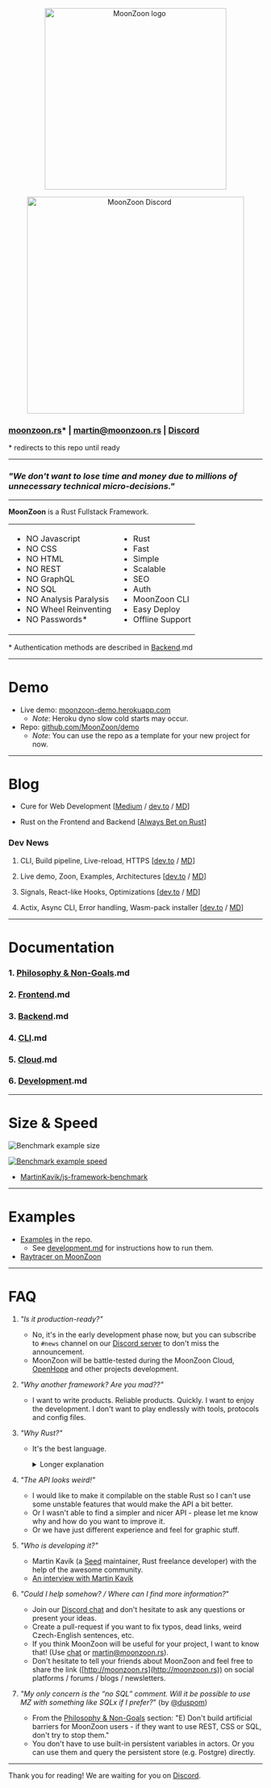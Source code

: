<p align="center">
  <img src="branding/MoonZoon_logo_readme.png" width="360" title="MoonZoon logo">
</p>

<p align="center">
  <a href="https://discord.gg/eGduTxK2Es">
  <img src="https://invidget.switchblade.xyz/eGduTxK2Es" width="430" title="MoonZoon Discord">
  </a>
</p>

### [moonzoon.rs](http://moonzoon.rs)* | [martin@moonzoon.rs](mailto:martin@moonzoon.rs) | [Discord](https://discord.gg/eGduTxK2Es)

\* redirects to this repo until ready

---

### _"We don't want to lose time and money due to millions of unnecessary technical micro-decisions."_

---

**MoonZoon** is a Rust Fullstack Framework.

<table>
    <td>
        <ul>
            <li>NO Javascript</li>
            <li>NO CSS</li>
            <li>NO HTML</li>
            <li>NO REST</li>
            <li>NO GraphQL</li>
            <li>NO SQL</li>
            <li>NO Analysis Paralysis</li>
            <li>NO Wheel Reinventing</li>
            <li>NO Passwords*</li>
        </ul>
    </td>
    <td>
        <ul>
            <li>Rust</li>
            <li>Fast</li>
            <li>Simple</li>
            <li>Scalable</li>
            <li>SEO</li>
            <li>Auth</li>
            <li>MoonZoon CLI</li>
            <li>Easy Deploy</li>
            <li>Offline Support</li>
        </ul>
    </td>
</table>

\* Authentication methods are described in [Backend](docs/backend.md).md

---

# Demo

- Live demo: [moonzoon-demo.herokuapp.com](https://moonzoon-demo.herokuapp.com/)
   - _Note_: Heroku dyno slow cold starts may occur.
- Repo: [github.com/MoonZoon/demo](https://github.com/MoonZoon/demo)
   - _Note_: You can use the repo as a template for your new project for now.

---

# Blog

- Cure for Web Development [[Medium](https://martinkavik.medium.com/cure-for-web-development-65003afb701f) / [dev.to](https://dev.to/martinkavik/cure-for-web-development-nnn) / [MD](docs/articles/cure_for_web_development.md)]

- Rust on the Frontend and Backend [[Always Bet on Rust](https://blog.abor.dev/p/moonzoon)]

### Dev News

1. CLI, Build pipeline, Live-reload, HTTPS [[dev.to](https://dev.to/martinkavik/moonzoon-dev-news-1-cli-build-pipeline-live-reload-https-1ba6) / [MD](docs/articles/dev_news_1.md)]

1. Live demo, Zoon, Examples, Architectures [[dev.to](https://dev.to/martinkavik/moonzoon-dev-news-2-live-demo-zoon-examples-architectures-2oem) / [MD](docs/articles/dev_news_2.md)]

1. Signals, React-like Hooks, Optimizations [[dev.to](https://dev.to/martinkavik/moonzoon-dev-news-3-signals-react-like-hooks-optimizations-39lp) / [MD](docs/articles/dev_news_3.md)]

1. Actix, Async CLI, Error handling, Wasm-pack installer [[dev.to](https://dev.to/martinkavik/moonzoon-dev-news-4-actix-async-cli-error-handling-wasm-pack-installer-57cp) / [MD](docs/articles/dev_news_4.md)]

---

# Documentation

### 1. [Philosophy & Non-Goals](docs/philosophy_and_non_goals.md).md

### 2. [Frontend](docs/frontend.md).md

### 3. [Backend](docs/backend.md).md

### 4. [CLI](docs/cli.md).md

### 5. [Cloud](docs/cloud.md).md

### 6. [Development](docs/development.md).md

---

# Size & Speed

![Benchmark example size](docs/images/demo_size_small.png)

[![Benchmark example speed](docs/images/frontend_frameworks_benchmark_1.png)](https://raw.githubusercontent.com/MoonZoon/MoonZoon/main/docs/images/frontend_frameworks_benchmark_screen.png)

- [MartinKavik/js-framework-benchmark](https://github.com/MartinKavik/js-framework-benchmark/tree/framework/moonzoon)

---

# Examples

- [Examples](examples) in the repo. 
   - See [development.md](docs/development.md) for instructions how to run them.
- [Raytracer on MoonZoon](https://github.com/MartinKavik/ray_tracer)

---

# FAQ

1. _"Is it production-ready?"_
   - No, it's in the early development phase now, but you can subscribe to `#news` channel on our [Discord server](https://discord.gg/eGduTxK2Es) to don't miss the announcement. 
   - MoonZoon will be battle-tested during the MoonZoon Cloud, [OpenHope](http://openhope.net) and other projects development.

1. _"Why another framework? Are you mad??"_
   - I want to write products. Reliable products. Quickly. I want to enjoy the development. I don't want to play endlessly with tools, protocols and config files.

1. _"Why Rust?"_
   - It's the best language. 
        <details>
        <summary>Longer explanation</summary>

        I've written commercial or hobby projects in multiple languages (Js, CoffeeScript, TS, Elm, Elixir, PHP, C, C++, C#, Go, ..). However I want to write only in Rust. 

        Rust is hard to learn even for experienced developers, because they have to unlearn many things and adapt thought process to Rust concepts and best practices. However once you stop fighting the compiler, Rust takes your hand and push you to correct and efficient solutions. 

        I had similar feeling when I was learning to drive a car - it seems pretty hard/strange from the start but once you get used to it, you know that each control / button / pedal has it's specific place and purpose for a good reason. And it makes even more sense once you learn low-level stuff - e.g. how the transmission and a clutch work.

        However steep learning curve isn't bad: 
        - It means that Rust doesn't hide real complexity behind too simple models.
        - It's almost impossible for complete beginners to publish incomplete/buggy libraries. 
        
        _

        Rust is designed so well that I feel nervous while I'm writing in other languages - I have to do compiler's work again in my head and think about weird things like typos in code, `null`s, `undefined`s, memory leaks, accidental mutations, how to write fast code without mutability, etc. It generates significant cognitive load so I can't focus so much on business logic and other important stuff.

        I don't believe that you should use the most suitable language for a specific domain or problem at all costs. I think consistency among your / company projects, productivity and simplicity should have the highest priority. And Rust is a very universal language so I think it's a good choice for almost all cases.

        There are also things that should be improved (and are improving):
        1. Compilation is still slow, but it's not so frustrating now.
        1. IDE support still isn't very good because of Rust complex types and macros but thanks to [Rust Analyzer](https://rust-analyzer.github.io/) it's getting better every day.
        1. `target` folder (it's something like `node_modules`) can be pretty big.

        </details>

1. _"The API looks weird!"_
   - I would like to make it compilable on the stable Rust so I can't use some unstable features that would make the API a bit better. 
   - Or I wasn't able to find a simpler and nicer API - please let me know why and how do you want to improve it. 
   - Or we have just different experience and feel for graphic stuff.

1. _"Who is developing it?"_
   - Martin Kavík (a [Seed](https://seed-rs.org/) maintainer, Rust freelance developer) with the help of the awesome community.
   - [An interview with Martin Kavík](https://blog.abor.dev/p/moonzoon)

1. _"Could I help somehow? / Where can I find more information?_"
    - Join our [Discord chat](https://discord.gg/eGduTxK2Es) and don't hesitate to ask any questions or present your ideas.
    - Create a pull-request if you want to fix typos, dead links, weird Czech-English sentences, etc.
    - If you think MoonZoon will be useful for your project, I want to know that! (Use [chat](https://discord.gg/eGduTxK2Es) or [martin@moonzoon.rs](mailto:martin@moonzoon.rs)).
    - Don't hesitate to tell your friends about MoonZoon and feel free to share the link ([http://moonzoon.rs](http://moonzoon.rs)) on social platforms / forums / blogs / newsletters. 

1. _"My only concern is the “no SQL” comment. Will it be possible to use MZ with something like SQLx if I prefer?_" (by [@duspom](https://twitter.com/duspom/status/1362934142770450433))
    - From the [Philosophy & Non-Goals](docs/philosophy_and_non_goals.md) section: "E) Don't build artificial barriers for MoonZoon users - if they want to use REST, CSS or SQL, don't try to stop them."
    - You don't have to use built-in persistent variables in actors. Or you can use them and query the persistent store (e.g. Postgre) directly.
---

Thank you for reading! We are waiting for you on [Discord](https://discord.gg/eGduTxK2Es).
